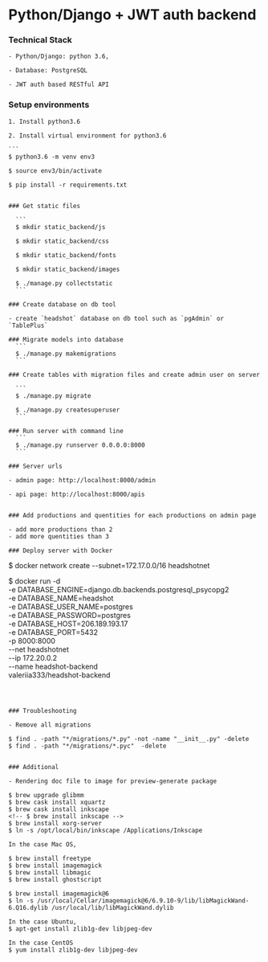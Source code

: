Python/Django + JWT auth backend
================================

### Technical Stack

	- Python/Django: python 3.6,

	- Database: PostgreSQL

	- JWT auth based RESTful API

### Setup environments

	1. Install python3.6 

	2. Install virtual environment for python3.6

	```
	$ python3.6 -m venv env3

	$ source env3/bin/activate

	$ pip install -r requirements.txt
  ```
	
### Get static files

	```
	$ mkdir static_backend/js
	
	$ mkdir static_backend/css

	$ mkdir static_backend/fonts

	$ mkdir static_backend/images

	$ ./manage.py collectstatic
	```

### Create database on db tool

- create `headshot` database on db tool such as `pgAdmin` or `TablePlus`

### Migrate models into database
	```
	$ ./manage.py makemigrations
	```

### Create tables with migration files and create admin user on server

	```
	$ ./manage.py migrate

	$ ./manage.py createsuperuser
	```

### Run server with command line
	```
	$ ./manage.py runserver 0.0.0.0:8000
	```

### Server urls

- admin page: http://localhost:8000/admin

- api page: http://localhost:8000/apis


### Add productions and quentities for each productions on admin page

- add more productions than 2
- add more quentities than 3

### Deploy server with Docker
```
$ docker network create --subnet=172.17.0.0/16 headshotnet

$ docker run -d \
	-e DATABASE_ENGINE=django.db.backends.postgresql_psycopg2 \
	-e DATABASE_NAME=headshot \
	-e DATABASE_USER_NAME=postgres \
	-e DATABASE_PASSWORD=postgres \
	-e DATABASE_HOST=206.189.193.17 \
	-e DATABASE_PORT=5432 \
	-p 8000:8000 \
	--net headshotnet \
	--ip 172.20.0.2 \
	--name headshot-backend \
	valeriia333/headshot-backend
```



### Troubleshooting

- Remove all migrations
```
	$ find . -path "*/migrations/*.py" -not -name "__init__.py" -delete
	$ find . -path "*/migrations/*.pyc"  -delete
```

### Additional 

- Rendering doc file to image for preview-generate package
```
	$ brew upgrade glibmm
	$ brew cask install xquartz
	$ brew cask install inkscape
	<!-- $ brew install inkscape -->
	$ brew install xorg-server
	$ ln -s /opt/local/bin/inkscape /Applications/Inkscape

	In the case Mac OS, 

	$ brew install freetype 
	$ brew install imagemagick
	$ brew install libmagic
	$ brew install ghostscript

	$ brew install imagemagick@6
	$ ln -s /usr/local/Cellar/imagemagick@6/6.9.10-9/lib/libMagickWand-6.Q16.dylib /usr/local/lib/libMagickWand.dylib

	In the case Ubuntu,
	$ apt-get install zlib1g-dev libjpeg-dev

	In the case CentOS
	$ yum install zlib1g-dev libjpeg-dev
```